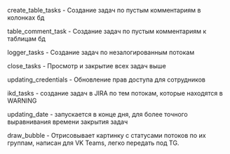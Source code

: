 create_table_tasks - Создание задач по пустым комментариям в колонках бд

table_comment_task - Создание задач по пустым комментариям к таблицам бд

logger_tasks - Создание задач по незалогированным потокам

close_tasks - Просмотр и закрытие всех задач выше


updating_credentials - Обновление прав доступа для сотрудников


ikd_tasks - создание задач в JIRA по тем потокам, которые находятся в WARNING

updating_date - запускается в конце дня, для более точного выравнивания времени закрытия задач

draw_bubble - Отрисовывает картинку с статусами потоков по их группам, написан для VK Teams, легко передать под TG.

